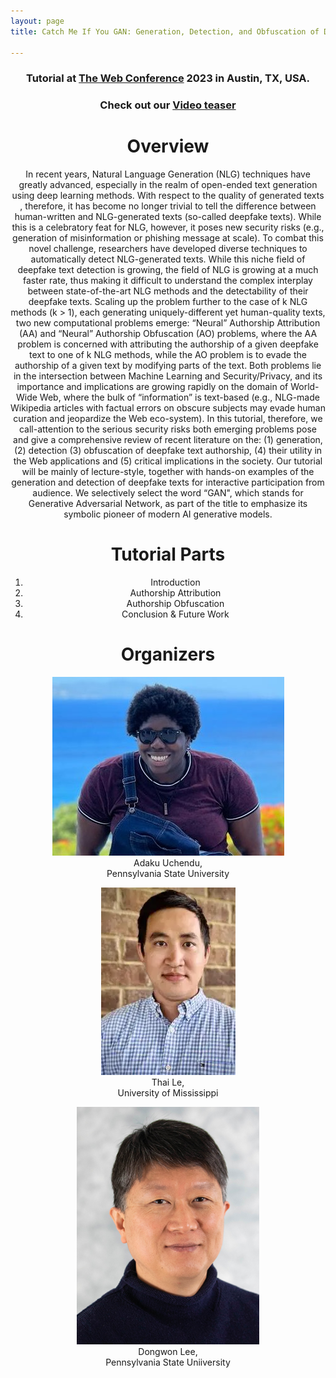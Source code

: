 ```yaml
---
layout: page
title: Catch Me If You GAN: Generation, Detection, and Obfuscation of Deepfake Texts 

---
```

<div align="center">

### Tutorial at [The Web Conference](https://www2023.thewebconf.org/) 2023 in Austin, TX, USA. <br> ### 
  ### Check out our [Video teaser](https://www.youtube.com/watch?v=oS0KR7IdLe0&ab_channel=JilieZeng) <br> ###


# Overview #  
In recent years, Natural Language Generation (NLG) techniques have greatly advanced, especially in the realm of open-ended text generation using deep learning methods. With respect to the quality of generated texts , therefore, it has become no longer trivial to tell the difference between human-written and NLG-generated texts (so-called deepfake texts). While this is a celebratory feat for NLG, however, it poses new security risks (e.g., generation of misinformation or phishing message at scale). To combat this novel challenge, researchers have developed diverse techniques to automatically detect NLG-generated texts. While this niche field of deepfake text detection is growing, the field of NLG is growing at a much faster rate, thus making it difficult to understand the complex interplay between state-of-the-art NLG methods and the detectability of their deepfake texts. Scaling up the problem further to the case of k NLG methods (k > 1), each generating uniquely-different yet human-quality texts, two new computational problems emerge: “Neural” Authorship Attribution (AA) and “Neural” Authorship Obfuscation (AO) problems, where the AA problem is concerned with attributing the authorship of a given deepfake text to one of k NLG methods, while the AO problem is to evade the authorship of a given text by modifying parts of the text. Both problems lie in the intersection between Machine Learning and Security/Privacy, and its importance and implications are growing rapidly on the domain of World-Wide Web, where the bulk of “information” is text-based (e.g., NLG-made Wikipedia articles with factual errors on obscure subjects may evade human curation and jeopardize the Web eco-system). In this tutorial, therefore, we call-attention to the serious security risks both emerging problems pose and give a comprehensive review of recent literature on the: (1) generation, (2) detection (3) obfuscation of deepfake text authorship, (4) their utility in the Web applications and (5) critical implications in the society. Our tutorial will be mainly of lecture-style, together with hands-on examples of the generation and detection of deepfake texts for interactive participation from audience. We selectively select the word “GAN", which stands for Generative Adversarial Network, as part of the title to emphasize its symbolic pioneer of modern AI generative models.


# Tutorial Parts #
  1. Introduction
  2. Authorship Attribution
  3. Authorship Obfuscation
  4. Conclusion & Future Work


# Organizers #

![image](img/adaku.jpeg "Adaku Uchendu") <br>
Adaku Uchendu, <br>
Pennsylvania State University

![image](img/ThaiLe.png "Thai Le") <br>
Thai Le, <br>
University of Mississippi <br>

![image](img/dongwon.png "Dongwon Lee") <br>
Dongwon Lee, <br>
Pennsylvania State Uniiversity <br>

<!-- ---
<img src="img/adaku.jpeg" alt= “” width="300" height="230" title="Adaku Uchendu"> 
<img src="img/ThaiLe.png" alt= “”  title="Thai Le"> 
<img src="img/dongwon.png" alt= “” width="170" height="230" title="Dongwon Lee">
 -->
 
</div>

